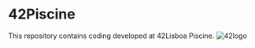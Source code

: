 # 42Piscine

This repository contains coding developed at 42Lisboa Piscine.
![42logo](https://www.google.pt/url?sa=i&url=https%3A%2F%2Fwww.42lisboa.com%2F&psig=AOvVaw1pPBKAIBjQjHhM9feTFTJQ&ust=1613659570497000&source=images&cd=vfe&ved=0CAIQjRxqFwoTCPiRq76U8e4CFQAAAAAdAAAAABAD)

